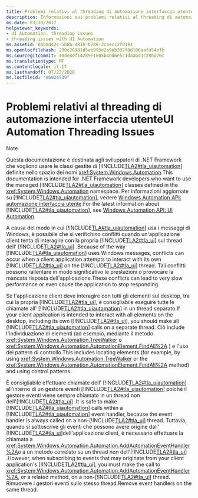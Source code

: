 ```yaml
---
title: Problemi relativi al threading di automazione interfaccia utente
description: Informazioni sui problemi relativi al threading di automazione interfaccia utente. È ad esempio possibile che si verifichino conflitti se un'applicazione client tenta di interagire con la propria interfaccia utente nel thread UI.
ms.date: 03/30/2017
helpviewer_keywords:
- UI Automation, threading issues
- threading issues with UI Automation
ms.assetid: 0ab8d42c-5b8b-481b-b788-2caecc2f0191
ms.openlocfilehash: 290c26981d5eb993e2a9ab387f8d106aafa54efb
ms.sourcegitcommit: 40de8df14289e1e05b40d6e5c1daabd3c286d70c
ms.translationtype: MT
ms.contentlocale: it-IT
ms.lasthandoff: 07/22/2020
ms.locfileid: "86924539"
---
```

# <a name="ui-automation-threading-issues"></a><span data-ttu-id="b64d4-104">Problemi relativi al threading di automazione interfaccia utente</span><span class="sxs-lookup"><span data-stu-id="b64d4-104">UI Automation Threading Issues</span></span>
> [!NOTE]
> <span data-ttu-id="b64d4-105">Questa documentazione è destinata agli sviluppatori di .NET Framework che vogliono usare le classi gestite di [!INCLUDE[TLA2#tla_uiautomation](../../../includes/tla2sharptla-uiautomation-md.md)] definite nello spazio dei nomi <xref:System.Windows.Automation>.</span><span class="sxs-lookup"><span data-stu-id="b64d4-105">This documentation is intended for .NET Framework developers who want to use the managed [!INCLUDE[TLA2#tla_uiautomation](../../../includes/tla2sharptla-uiautomation-md.md)] classes defined in the <xref:System.Windows.Automation> namespace.</span></span> <span data-ttu-id="b64d4-106">Per informazioni aggiornate su [!INCLUDE[TLA2#tla_uiautomation](../../../includes/tla2sharptla-uiautomation-md.md)], vedere [Windows Automation API: automazione interfaccia utente](/windows/win32/winauto/entry-uiauto-win32).</span><span class="sxs-lookup"><span data-stu-id="b64d4-106">For the latest information about [!INCLUDE[TLA2#tla_uiautomation](../../../includes/tla2sharptla-uiautomation-md.md)], see [Windows Automation API: UI Automation](/windows/win32/winauto/entry-uiauto-win32).</span></span>  
  
 <span data-ttu-id="b64d4-107">A causa del modo in cui [!INCLUDE[TLA#tla_uiautomation](../../../includes/tlasharptla-uiautomation-md.md)] usa i messaggi di Windows, è possibile che si verifichino conflitti quando un'applicazione client tenta di interagire con la propria [!INCLUDE[TLA2#tla_ui](../../../includes/tla2sharptla-ui-md.md)] sul thread dell' [!INCLUDE[TLA2#tla_ui](../../../includes/tla2sharptla-ui-md.md)] .</span><span class="sxs-lookup"><span data-stu-id="b64d4-107">Because of the way [!INCLUDE[TLA#tla_uiautomation](../../../includes/tlasharptla-uiautomation-md.md)] uses Windows messages, conflicts can occur when a client application attempts to interact with its own [!INCLUDE[TLA2#tla_ui](../../../includes/tla2sharptla-ui-md.md)] on the [!INCLUDE[TLA2#tla_ui](../../../includes/tla2sharptla-ui-md.md)] thread.</span></span> <span data-ttu-id="b64d4-108">Tali conflitti possono rallentare in modo significativo le prestazioni o provocare la mancata risposta dell'applicazione.</span><span class="sxs-lookup"><span data-stu-id="b64d4-108">These conflicts can lead to very slow performance or even cause the application to stop responding.</span></span>  
  
 <span data-ttu-id="b64d4-109">Se l'applicazione client deve interagire con tutti gli elementi sul desktop, tra cui la propria [!INCLUDE[TLA2#tla_ui](../../../includes/tla2sharptla-ui-md.md)], è consigliabile eseguire tutte le chiamate all' [!INCLUDE[TLA2#tla_uiautomation](../../../includes/tla2sharptla-uiautomation-md.md)] in un thread separato.</span><span class="sxs-lookup"><span data-stu-id="b64d4-109">If your client application is intended to interact with all elements on the desktop, including its own [!INCLUDE[TLA2#tla_ui](../../../includes/tla2sharptla-ui-md.md)], you should make all [!INCLUDE[TLA2#tla_uiautomation](../../../includes/tla2sharptla-uiautomation-md.md)] calls on a separate thread.</span></span> <span data-ttu-id="b64d4-110">Ciò include l'individuazione di elementi (ad esempio, mediante il metodo <xref:System.Windows.Automation.TreeWalker> o <xref:System.Windows.Automation.AutomationElement.FindAll%2A> ) e l'uso dei pattern di controllo.</span><span class="sxs-lookup"><span data-stu-id="b64d4-110">This includes locating elements (for example, by using <xref:System.Windows.Automation.TreeWalker> or the <xref:System.Windows.Automation.AutomationElement.FindAll%2A> method) and using control patterns.</span></span>  
  
 <span data-ttu-id="b64d4-111">È consigliabile effettuare chiamate dell' [!INCLUDE[TLA2#tla_uiautomation](../../../includes/tla2sharptla-uiautomation-md.md)] all'interno di un gestore eventi [!INCLUDE[TLA2#tla_uiautomation](../../../includes/tla2sharptla-uiautomation-md.md)] poiché il gestore eventi viene sempre chiamato in un thread non dell'[!INCLUDE[TLA2#tla_ui](../../../includes/tla2sharptla-ui-md.md)] .</span><span class="sxs-lookup"><span data-stu-id="b64d4-111">It is safe to make [!INCLUDE[TLA2#tla_uiautomation](../../../includes/tla2sharptla-uiautomation-md.md)] calls within a [!INCLUDE[TLA2#tla_uiautomation](../../../includes/tla2sharptla-uiautomation-md.md)] event handler, because the event handler is always called on a non-[!INCLUDE[TLA2#tla_ui](../../../includes/tla2sharptla-ui-md.md)] thread.</span></span> <span data-ttu-id="b64d4-112">Tuttavia, quando si sottoscrive gli eventi che possono avere origine dall' [!INCLUDE[TLA2#tla_ui](../../../includes/tla2sharptla-ui-md.md)]dell'applicazione client, è necessario effettuare la chiamata a <xref:System.Windows.Automation.Automation.AddAutomationEventHandler%2A>o a un metodo correlato su un thread non dell'[!INCLUDE[TLA2#tla_ui](../../../includes/tla2sharptla-ui-md.md)] .</span><span class="sxs-lookup"><span data-stu-id="b64d4-112">However, when subscribing to events that may originate from your client application's [!INCLUDE[TLA2#tla_ui](../../../includes/tla2sharptla-ui-md.md)], you must make the call to <xref:System.Windows.Automation.Automation.AddAutomationEventHandler%2A>, or a related method, on a non-[!INCLUDE[TLA2#tla_ui](../../../includes/tla2sharptla-ui-md.md)] thread.</span></span> <span data-ttu-id="b64d4-113">Rimuovere i gestori eventi sullo stesso thread.</span><span class="sxs-lookup"><span data-stu-id="b64d4-113">Remove event handlers on the same thread.</span></span>
